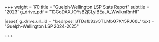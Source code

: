 +++
weight = 170
title = "Guelph-Wellington LSP Stats Report"
subtitle = "2023"
g_drive_pdf = "1GGoDAXUOYsB2jCLylBEaJA_WwlkmRmHI"


[asset]
  g_drive_url_id = "1xedrpeeHJTDafb9zv3TUMbG7XY5RJ68L"
  text = "Guelph-Wellington LSP 2024-2025"


+++
